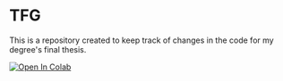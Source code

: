 # TFG
This is a repository created to keep track of changes in the code for my degree's final thesis.

[![Open In Colab](https://colab.research.google.com/assets/colab-badge.svg)](https://colab.research.google.com/github/ZhihaoDC/TFG/blob/main/source/1%20-%20Dibujo%20del%20grafo.ipynb#scrollTo=YDXhOzGMMDAz)
